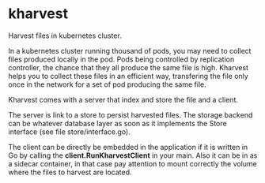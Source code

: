 # kharvest
Harvest files in kubernetes cluster.

In a kubernetes cluster running thousand of pods, you may need to collect files produced locally in the pod. Pods being controlled by replication controller, the chance that they all produce the same file is high. Kharvest helps you to collect these files in an efficient way, transfering the file only once in the network for a set of pod producing the same file.

Kharvest comes with a server that index and store the file and a client.

The server is link to a store to persist harvested files. The storage backend can be whatever database layer as soon as it implements the Store interface (see file store/interface.go).

The client can be directly be embedded in the application if it is written in Go by calling the **client.RunKharvestClient** in your main. Also it can be in as a sidecar container, in that case pay attention to mount correctly the volume where the files to harvest are located.



